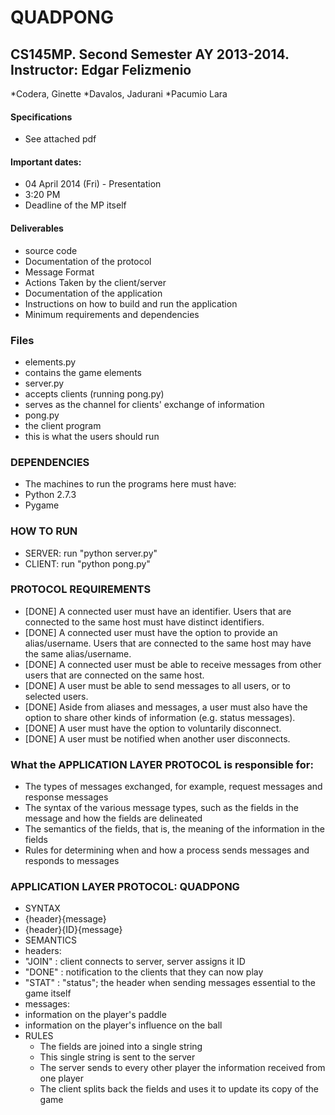 QUADPONG
========

CS145MP. Second Semester AY 2013-2014.  Instructor:  Edgar Felizmenio
--------
*Codera, Ginette
*Davalos, Jadurani
*Pacumio Lara

#### Specifications ####
* See attached pdf

#### Important dates: ####
* 04 April 2014 (Fri) - Presentation
 * 3:20 PM
 * Deadline of the MP itself

#### Deliverables ####
* source code
* Documentation of the protocol
 * Message Format
 * Actions Taken by the client/server
* Documentation of the application
 * Instructions on how to build and run the application
 * Minimum requirements and dependencies


### Files ###
* elements.py
 * contains the game elements
* server.py
 * accepts clients (running pong.py)
 * serves as the channel for clients' exchange of information
* pong.py
 * the client program
 * this is what the users should run

### DEPENDENCIES ###
* The machines to run the programs here must have:  
 * Python 2.7.3
 * Pygame

### HOW TO RUN ###
* SERVER: run "python server.py"
* CLIENT: run "python pong.py"

### PROTOCOL REQUIREMENTS ###
* [DONE] A connected user must have an identifier. Users that are connected to the same host must have  distinct identifiers.
* [DONE] A connected user must have the option to provide an alias/username. Users that are connected to the same host may have the same alias/username.
* [DONE] A connected user must be able to receive messages from other users that are connected on the same host.
* [DONE] A user must be able to send messages to all users, or to selected users.
* [DONE] Aside from aliases and messages, a user must also have the option to share other kinds of information (e.g. status messages).
* [DONE] A user must have the option to voluntarily disconnect.
* [DONE] A user must be notified when another user disconnects.

### What the APPLICATION LAYER PROTOCOL is responsible for: ###
* The types of messages exchanged, for example, request messages and response messages
* The syntax of the various message types, such as the fields in the message and how the fields are delineated
* The semantics of the fields, that is, the meaning of the information in the fields
* Rules for determining when and how a process sends messages and responds to messages


### APPLICATION LAYER PROTOCOL: QUADPONG ###
* SYNTAX
 * {header}{message}
 * {header}{ID}{message}
* SEMANTICS
 * headers:
  * "JOIN" : client connects to server, server assigns it ID
  * "DONE" : notification to the clients that they can now play
  * "STAT" : "status"; the header when sending messages essential to the game itself
 * messages:
  * information on the player's paddle 
  * information on the player's influence on the ball
* RULES
  * The fields are joined into a single string 
  * This single string is sent to the server
  * The server sends to every other player the information received from one player
  * The client splits back the fields and uses it to update its copy of the game
